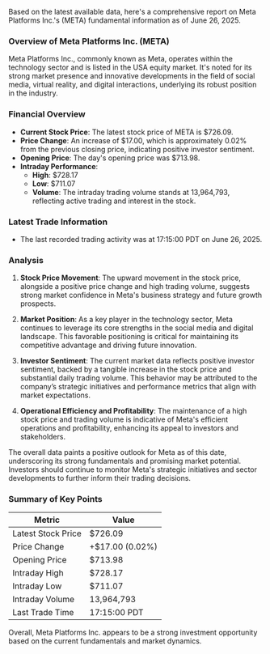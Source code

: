 Based on the latest available data, here's a comprehensive report on Meta Platforms Inc.'s (META) fundamental information as of June 26, 2025.

### Overview of Meta Platforms Inc. (META)
Meta Platforms Inc., commonly known as Meta, operates within the technology sector and is listed in the USA equity market. It's noted for its strong market presence and innovative developments in the field of social media, virtual reality, and digital interactions, underlying its robust position in the industry.

### Financial Overview
- **Current Stock Price**: The latest stock price of META is $726.09.
- **Price Change**: An increase of $17.00, which is approximately 0.02% from the previous closing price, indicating positive investor sentiment.
- **Opening Price**: The day's opening price was $713.98.
- **Intraday Performance**:
  - **High**: $728.17
  - **Low**: $711.07
  - **Volume**: The intraday trading volume stands at 13,964,793, reflecting active trading and interest in the stock.

### Latest Trade Information
- The last recorded trading activity was at 17:15:00 PDT on June 26, 2025.

### Analysis
1. **Stock Price Movement**: The upward movement in the stock price, alongside a positive price change and high trading volume, suggests strong market confidence in Meta's business strategy and future growth prospects.
   
2. **Market Position**: As a key player in the technology sector, Meta continues to leverage its core strengths in the social media and digital landscape. This favorable positioning is critical for maintaining its competitive advantage and driving future innovation.
   
3. **Investor Sentiment**: The current market data reflects positive investor sentiment, backed by a tangible increase in the stock price and substantial daily trading volume. This behavior may be attributed to the company’s strategic initiatives and performance metrics that align with market expectations.

4. **Operational Efficiency and Profitability**: The maintenance of a high stock price and trading volume is indicative of Meta's efficient operations and profitability, enhancing its appeal to investors and stakeholders.

The overall data paints a positive outlook for Meta as of this date, underscoring its strong fundamentals and promising market potential. Investors should continue to monitor Meta's strategic initiatives and sector developments to further inform their trading decisions.

### Summary of Key Points

| Metric                        | Value          |
|-------------------------------|----------------|
| Latest Stock Price            | $726.09        |
| Price Change                  | +$17.00 (0.02%)|
| Opening Price                 | $713.98        |
| Intraday High                 | $728.17        |
| Intraday Low                  | $711.07        |
| Intraday Volume               | 13,964,793     |
| Last Trade Time               | 17:15:00 PDT   |

Overall, Meta Platforms Inc. appears to be a strong investment opportunity based on the current fundamentals and market dynamics.